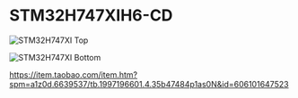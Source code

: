 # STM32H747XIH6-CD

![STM32H747XI Top]( -- )

![STM32H747XI Bottom]( -- )

https://item.taobao.com/item.htm?spm=a1z0d.6639537/tb.1997196601.4.35b47484p1as0N&id=606101647523
